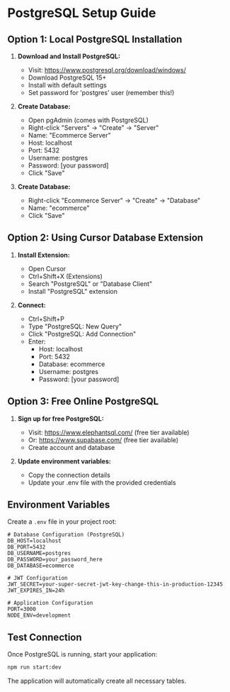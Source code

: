 # PostgreSQL Setup Guide

## Option 1: Local PostgreSQL Installation

1. **Download and Install PostgreSQL:**
   - Visit: https://www.postgresql.org/download/windows/
   - Download PostgreSQL 15+
   - Install with default settings
   - Set password for 'postgres' user (remember this!)

2. **Create Database:**
   - Open pgAdmin (comes with PostgreSQL)
   - Right-click "Servers" → "Create" → "Server"
   - Name: "Ecommerce Server"
   - Host: localhost
   - Port: 5432
   - Username: postgres
   - Password: [your password]
   - Click "Save"

3. **Create Database:**
   - Right-click "Ecommerce Server" → "Create" → "Database"
   - Name: "ecommerce"
   - Click "Save"

## Option 2: Using Cursor Database Extension

1. **Install Extension:**
   - Open Cursor
   - Ctrl+Shift+X (Extensions)
   - Search "PostgreSQL" or "Database Client"
   - Install "PostgreSQL" extension

2. **Connect:**
   - Ctrl+Shift+P
   - Type "PostgreSQL: New Query"
   - Click "PostgreSQL: Add Connection"
   - Enter:
     - Host: localhost
     - Port: 5432
     - Database: ecommerce
     - Username: postgres
     - Password: [your password]

## Option 3: Free Online PostgreSQL

1. **Sign up for free PostgreSQL:**
   - Visit: https://www.elephantsql.com/ (free tier available)
   - Or: https://www.supabase.com/ (free tier available)
   - Create account and database

2. **Update environment variables:**
   - Copy the connection details
   - Update your .env file with the provided credentials

## Environment Variables

Create a `.env` file in your project root:

```env
# Database Configuration (PostgreSQL)
DB_HOST=localhost
DB_PORT=5432
DB_USERNAME=postgres
DB_PASSWORD=your_password_here
DB_DATABASE=ecommerce

# JWT Configuration
JWT_SECRET=your-super-secret-jwt-key-change-this-in-production-12345
JWT_EXPIRES_IN=24h

# Application Configuration
PORT=3000
NODE_ENV=development
```

## Test Connection

Once PostgreSQL is running, start your application:

```bash
npm run start:dev
```

The application will automatically create all necessary tables.
